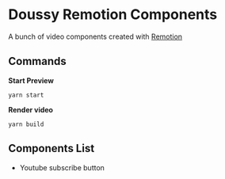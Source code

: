 # Doussy Remotion Components

A bunch of video components created with [Remotion](https://github.com/remotion-dev/remotion)

## Commands

**Start Preview**

```console
yarn start
```

**Render video**

```console
yarn build
```

## Components List
- Youtube subscribe button
